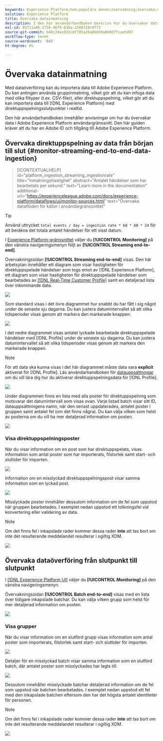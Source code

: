 ```yaml
---
keywords: Experience Platform;hem;populära ämnen;övervakning;övervaka;dataflöden;övervaka ifyllnad;dataöverföring;dataöverföring;visa poster;visa grupper;
solution: Experience Platform
title: Övervaka datainmatning
description: I den här användarhandboken beskrivs hur du övervakar data i Adobe Experience Platform användargränssnitt. Den här guiden kräver att du har en Adobe ID och tillgång till Adobe Experience Platform.
exl-id: 85711a06-2756-46f9-83ba-1568310c9f73
source-git-commit: b48c24ac032cbf785a26a86b50a669d7fcae5d97
workflow-type: tm+mt
source-wordcount: '641'
ht-degree: 0%

---
```


# Övervaka datainmatning

Med dataöverföring kan du importera data till Adobe Experience Platform. Du kan antingen använda gruppinmatning, vilket gör att du kan infoga data med olika filtyper (t.ex. CSV-filer), eller direktuppspelning, vilket gör att du kan importera data till [!DNL Experience Platform] med direktuppspelningsslutpunkter i realtid.

Den här användarhandboken innehåller anvisningar om hur du övervakar data i Adobe Experience Platform användargränssnitt. Den här guiden kräver att du har en Adobe ID och tillgång till Adobe Experience Platform.

## Övervaka direktuppspelning av data från början till slut {#monitor-streaming-end-to-end-data-ingestion}

>[!CONTEXTUALHELP]
>id="platform_ingestion_streaming_ingestionrate"
>title="Inmatningshastighet"
>abstract="Antalet händelser som har bearbetats per sekund."
>text="Learn more in the documentation"
>additional-url="https://experienceleague.adobe.com/docs/experience-platform/dataflows/ui/monitor-sources.html" text="Övervaka dataflöden för källor i användargränssnittet"

>[!TIP]
>
>Använd uttrycket `total events / day = ingestion rate * 60 * 60 * 24` för att beräkna det totala antalet händelser för ett visst datum.

I [Experience Platform-gränssnittet](https://platform.adobe.com) väljer du **[!UICONTROL Monitoring]** på den vänstra navigeringsmenyn följt av **[!UICONTROL Streaming end-to-end]**.

Övervakningssidan **[!UICONTROL Streaming end-to-end]** visas. Den här arbetsytan innehåller ett diagram som visar hastigheten för direktuppspelade händelser som togs emot av [!DNL Experience Platform], ett diagram som visar hastigheten för direktuppspelade händelser som bearbetades av [[!DNL Real-Time Customer Profile]](../../profile/home.md) samt en detaljerad lista över inkommande data.

![](../images/quality/monitor-data-flows/list-streams.png)

Som standard visas i det övre diagrammet hur snabbt du har fått i sig något under de senaste sju dagarna. Du kan justera datumintervallet så att olika tidsperioder visas genom att markera den markerade knappen.

![](../images/quality/monitor-data-flows/events-received.png)

I det nedre diagrammet visas antalet lyckade bearbetade direktuppspelade händelser med [!DNL Profile] under de senaste sju dagarna. Du kan justera datumintervallet så att olika tidsperioder visas genom att markera den markerade knappen.

>[!NOTE]
>
>För att data ska kunna visas i det här diagrammet måste data vara **explicit** aktiverat för [!DNL Profile]. Läs användarhandboken för [datauppsättningar](../../catalog/datasets/user-guide.md#enable-a-dataset-for-real-time-customer-profile) om du vill lära dig hur du aktiverar direktuppspelningsdata för [!DNL Profile].

![](../images/quality/monitor-data-flows/ingested-by-profile.png)

Under diagrammen finns en lista med alla poster för direktuppspelning som motsvarar det datumintervall som visas ovan. Varje listad batch visar sitt ID, datauppsättningens namn, när den senast uppdaterades, antalet poster i gruppen samt antalet fel (om det finns några). Du kan välja vilken som helst av posterna om du vill ha mer detaljerad information om posten.

![](../images/quality/monitor-data-flows/streams.png)

### Visa direktuppspelningsposter

När du visar information om en post som har direktuppspelats, visas information som antal poster som har importerats, filstorlek samt start- och sluttider för importen.

![](../images/quality/monitor-data-flows/successful-streaming.png)

Information om en misslyckad direktuppspelningspost visar samma information som en lyckad post.

![](../images/quality/monitor-data-flows/failed-batch.png)

Misslyckade poster innehåller dessutom information om de fel som uppstod när gruppen bearbetades. I exemplet nedan uppstod ett tolkningsfel vid konvertering eller validering av data.

>[!NOTE]
>
>Om det finns fel i inkapslade rader kommer dessa rader **inte** att tas bort om inte det resulterande meddelandet resulterar i ogiltig XDM.

![](../images/quality/monitor-data-flows/failed-batch-error.png)

## Övervaka dataöverföring från slutpunkt till slutpunkt

I [[!DNL Experience Platform UI]](https://platform.adobe.com) väljer du **[!UICONTROL Monitoring]** på den vänstra navigeringsmenyn.

Övervakningssidan **[!UICONTROL Batch end-to-end]** visas med en lista över tidigare inkapslade batchar. Du kan välja vilken grupp som helst för mer detaljerad information om posten.

![](../images/quality/monitor-data-flows/batch-monitoring.png)

### Visa grupper

När du visar information om en slutförd grupp visas information som antal poster som importerats, filstorlek samt start- och sluttider för importen.

![](../images/quality/monitor-data-flows/successful-batch.png)

Detaljer för en misslyckad batch visar samma information som en slutförd batch, där antalet poster som misslyckades har lagts till.

![](../images/quality/monitor-data-flows/failed-batch.png)

Dessutom innehåller misslyckade batchar detaljerad information om de fel som uppstod när batchen bearbetades. I exemplet nedan uppstod ett fel med den inkapslade batchen eftersom den har det högsta antalet identiteter för personen.

>[!NOTE]
>
>Om det finns fel i inkapslade rader kommer dessa rader **inte** att tas bort om inte det resulterande meddelandet resulterar i ogiltig XDM.

![](../images/quality/monitor-data-flows/failed-streaming-error.png)
